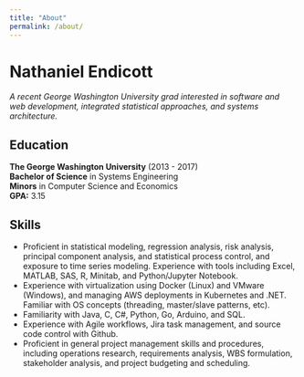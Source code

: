 ```yaml
---
title: "About"
permalink: /about/
---
```


# Nathaniel Endicott
*A recent George Washington University grad interested in software and web*
*development, integrated statistical approaches, and systems architecture.*

## Education
**The George Washington University** (2013 - 2017)  
**Bachelor of Science** in Systems Engineering  
**Minors** in Computer Science and Economics  
**GPA:** 3.15

## Skills
* Proficient in statistical modeling, regression analysis, risk analysis, principal component analysis,   and statistical process control, and exposure to time series modeling. Experience with tools including Excel, MATLAB, SAS, R, Minitab, and Python/Jupyter Notebook.  
* Experience with virtualization using Docker (Linux) and VMware (Windows), and managing AWS deployments in Kubernetes and .NET. Familiar with OS concepts (threading, master/slave patterns, etc).  
* Familiarity with Java, C, C#, Python, Go, Arduino, and SQL.  
*	Experience with Agile workflows, Jira task management, and source code control with Github.  
*	Proficient in general project management skills and procedures, including operations research, requirements analysis, WBS formulation, stakeholder analysis, and project budgeting and scheduling.
